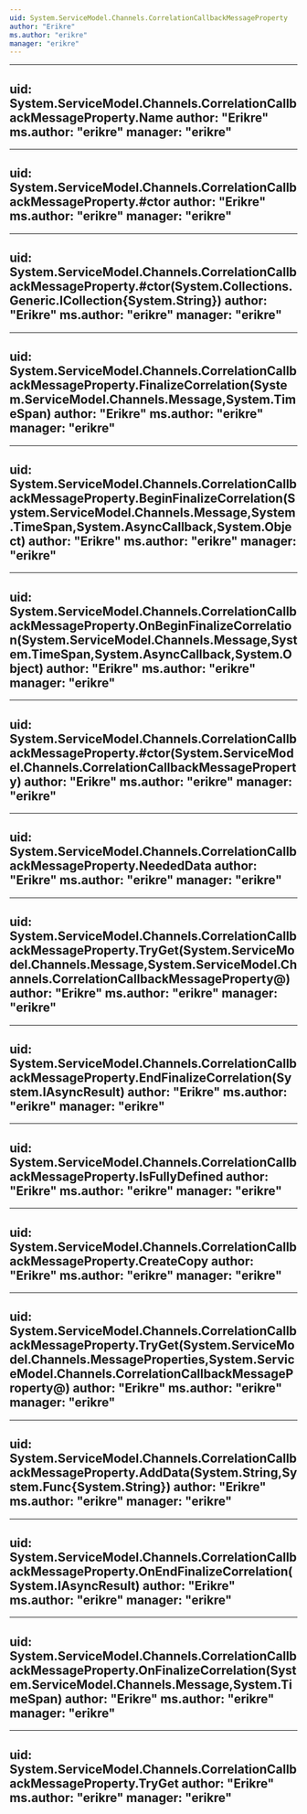 ```yaml
---
uid: System.ServiceModel.Channels.CorrelationCallbackMessageProperty
author: "Erikre"
ms.author: "erikre"
manager: "erikre"
---
```


---
uid: System.ServiceModel.Channels.CorrelationCallbackMessageProperty.Name
author: "Erikre"
ms.author: "erikre"
manager: "erikre"
---

---
uid: System.ServiceModel.Channels.CorrelationCallbackMessageProperty.#ctor
author: "Erikre"
ms.author: "erikre"
manager: "erikre"
---

---
uid: System.ServiceModel.Channels.CorrelationCallbackMessageProperty.#ctor(System.Collections.Generic.ICollection{System.String})
author: "Erikre"
ms.author: "erikre"
manager: "erikre"
---

---
uid: System.ServiceModel.Channels.CorrelationCallbackMessageProperty.FinalizeCorrelation(System.ServiceModel.Channels.Message,System.TimeSpan)
author: "Erikre"
ms.author: "erikre"
manager: "erikre"
---

---
uid: System.ServiceModel.Channels.CorrelationCallbackMessageProperty.BeginFinalizeCorrelation(System.ServiceModel.Channels.Message,System.TimeSpan,System.AsyncCallback,System.Object)
author: "Erikre"
ms.author: "erikre"
manager: "erikre"
---

---
uid: System.ServiceModel.Channels.CorrelationCallbackMessageProperty.OnBeginFinalizeCorrelation(System.ServiceModel.Channels.Message,System.TimeSpan,System.AsyncCallback,System.Object)
author: "Erikre"
ms.author: "erikre"
manager: "erikre"
---

---
uid: System.ServiceModel.Channels.CorrelationCallbackMessageProperty.#ctor(System.ServiceModel.Channels.CorrelationCallbackMessageProperty)
author: "Erikre"
ms.author: "erikre"
manager: "erikre"
---

---
uid: System.ServiceModel.Channels.CorrelationCallbackMessageProperty.NeededData
author: "Erikre"
ms.author: "erikre"
manager: "erikre"
---

---
uid: System.ServiceModel.Channels.CorrelationCallbackMessageProperty.TryGet(System.ServiceModel.Channels.Message,System.ServiceModel.Channels.CorrelationCallbackMessageProperty@)
author: "Erikre"
ms.author: "erikre"
manager: "erikre"
---

---
uid: System.ServiceModel.Channels.CorrelationCallbackMessageProperty.EndFinalizeCorrelation(System.IAsyncResult)
author: "Erikre"
ms.author: "erikre"
manager: "erikre"
---

---
uid: System.ServiceModel.Channels.CorrelationCallbackMessageProperty.IsFullyDefined
author: "Erikre"
ms.author: "erikre"
manager: "erikre"
---

---
uid: System.ServiceModel.Channels.CorrelationCallbackMessageProperty.CreateCopy
author: "Erikre"
ms.author: "erikre"
manager: "erikre"
---

---
uid: System.ServiceModel.Channels.CorrelationCallbackMessageProperty.TryGet(System.ServiceModel.Channels.MessageProperties,System.ServiceModel.Channels.CorrelationCallbackMessageProperty@)
author: "Erikre"
ms.author: "erikre"
manager: "erikre"
---

---
uid: System.ServiceModel.Channels.CorrelationCallbackMessageProperty.AddData(System.String,System.Func{System.String})
author: "Erikre"
ms.author: "erikre"
manager: "erikre"
---

---
uid: System.ServiceModel.Channels.CorrelationCallbackMessageProperty.OnEndFinalizeCorrelation(System.IAsyncResult)
author: "Erikre"
ms.author: "erikre"
manager: "erikre"
---

---
uid: System.ServiceModel.Channels.CorrelationCallbackMessageProperty.OnFinalizeCorrelation(System.ServiceModel.Channels.Message,System.TimeSpan)
author: "Erikre"
ms.author: "erikre"
manager: "erikre"
---

---
uid: System.ServiceModel.Channels.CorrelationCallbackMessageProperty.TryGet
author: "Erikre"
ms.author: "erikre"
manager: "erikre"
---
